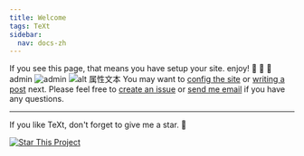 ```yaml
---
title: Welcome
tags: TeXt
sidebar: 
  nav: docs-zh
---
```


If you see this page, that means you have setup your site. enjoy! :ghost: :ghost: :ghost:
admin ![admin](https://jialiangbujiaj1a.github.io/imgs/admin.jpg)
![alt 属性文本](https://jialiangbujiaj1a.github.io/imgs/admin.jpg)
You may want to [config the site](https://tianqi.name/jekyll-TeXt-theme/docs/en/configuration) or [writing a post](https://tianqi.name/jekyll-TeXt-theme/docs/en/writing-posts) next. Please feel free to [create an issue](https://github.com/kitian616/jekyll-TeXt-theme/issues) or [send me email](mailto:kitian616@outlook.com) if you have any questions.

<!--more-->

---

If you like TeXt, don't forget to give me a star. :star2:

[![Star This Project](https://img.shields.io/github/stars/kitian616/jekyll-TeXt-theme.svg?label=Stars&style=social)](https://github.com/kitian616/jekyll-TeXt-theme/)